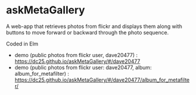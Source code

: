 # askMetaGallery

A web-app that retrieves photos from flickr and displays them along with buttons to move forward or backward through the photo sequence.

Coded in Elm

* demo (public photos from flickr user, dave20477) : https://dc25.github.io/askMetaGallery/#/dave20477
* demo (public photos from flickr user: dave20477, album: album_for_metafilter) : https://dc25.github.io/askMetaGallery/#/dave20477/album_for_metafilter/

